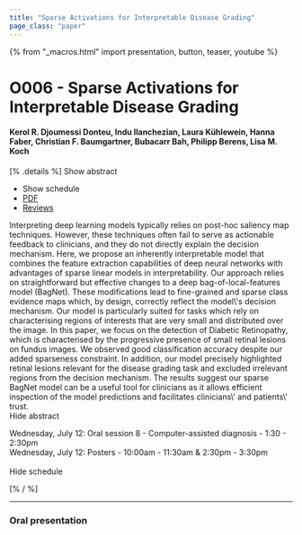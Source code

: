 ```yaml
---
title: "Sparse Activations for Interpretable Disease Grading"
page_class: "paper"
---
```


{% from "_macros.html" import presentation, button, teaser, youtube %}

# O006 - Sparse Activations for Interpretable Disease Grading

#### Kerol R. Djoumessi Donteu, Indu Ilanchezian, Laura Kühlewein, Hanna Faber, Christian F. Baumgartner, Bubacarr Bah, Philipp Berens, Lisa M. Koch

[% .details %]
<a class="toggle_visibility" data-selector=".abstract" data-level="3">Show abstract</a>
- <a class="toggle_visibility" data-selector=".schedule" data-level="3">Show schedule</a>
- <a href="https://openreview.net/pdf?id=us8BFTsWOq">PDF</a>
- <a href="https://openreview.net/forum?id=us8BFTsWOq">Reviews</a>

<p>
    <span class="abstract">
        Interpreting deep learning models typically relies on post-hoc saliency map techniques. However, these techniques often fail to serve as actionable feedback to clinicians, and they do not directly explain the decision mechanism. Here, we propose an inherently interpretable model that combines the feature extraction capabilities of deep neural networks with advantages of sparse linear models in interpretability. Our approach relies on straightforward but effective changes to a deep bag-of-local-features model (BagNet). These modifications lead to fine-grained and sparse class evidence maps which, by design, correctly reflect the model\'s decision mechanism. Our model is particularly suited for tasks which rely on characterising regions of interests that are very small and distributed over the image. In this paper, we focus on the detection of Diabetic Retinopathy, which is characterised by the progressive presence of small retinal lesions on fundus images. We observed good classification accuracy despite our added sparseness constraint. In addition, our model precisely highlighted retinal lesions relevant for the disease grading task and excluded irrelevant regions from the decision mechanism. The results suggest our sparse BagNet model can be a useful tool for clinicians as it allows efficient inspection of the model predictions and facilitates clinicians\' and patients\' trust.
        <br>
        <span class="actions"><a class="toggle_visibility" data-level="2">Hide abstract</a></span>
    </span>
</p>

<p>
    <span class="schedule">
        Wednesday, July 12: Oral session 8 - Computer-assisted diagnosis - 1:30 - 2:30pm<br>Wednesday, July 12: Posters - 10:00am - 11:30am & 2:30pm - 3:30pm<br>
        <br>
        <span class="actions"><a class="toggle_visibility" data-level="2">Hide schedule</a></span>
    </span>
</p>
[% / %]

---


### Oral presentation
